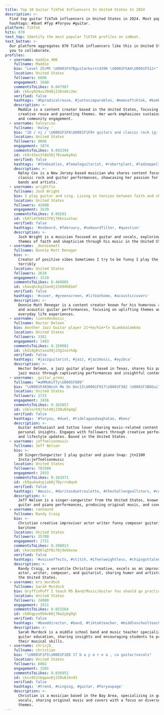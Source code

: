 ```yaml
---
title: Top 10 Guitar TikTok Influencers In United States In 2024
description: >-
  Find top guitar TikTok influencers in United States in 2024. Most popular
  hashtags: #duet #fyp #foryou #guitar.
platform: TikTok
hits: 870
text_top: Identify the most popular TikTok profiles on inBeat.
text_bottom: >-
  Our platform aggregates 870 TikTok influencers like this in United States for
  you to collaborate.
profiles:
  - username: maddie_406
    fullname: Maddie
    bio: "Level 25/Mt \U0001F47Bguitarburst4396 \U0001F5A4\U0001F512⬇️"
    location: United States
    followers: 6606
    engagement: 1668
    commentsToLikes: 0.047987
    id: ckbvy934uv39d0j230zekc2mc
    verified: false
    hashtags: '#hpradicalreuse, #juntosimparables, #momsoftiktok, #bombpopawards'
    description: >-
      Maddie is a content creator based in the United States, focusing on
      creative reuse and parenting themes. Her work emphasizes sustainability
      and community engagement.
  - username: haleyccox
    fullname: 'Haley '
    bio: "18 / nj / \U0001F1FA\U0001F1F8✝️ guitars and classic rock ig: _haleycox"
    location: United States
    followers: 9606
    engagement: 1874
    commentsToLikes: 0.092394
    id: ck9r43es3t8o50j78zaw6y0ai
    verified: false
    hashtags: '#thebeatles, #femaleguitarist, #robertplant, #ledzeppelin'
    description: >-
      Haley Cox is a New Jersey-based musician who shares content focused on
      classic rock and guitar performances, showcasing her passion for iconic
      bands and artists.
  - username: wrightfix
    fullname: Josh Wright
    bio: I play guitar and sing. Living in tension between faith and skepticism.
    location: United States
    followers: 42600
    engagement: 1639
    commentsToLikes: 0.09283
    id: ck9fi4f64923f0j78knzuxtwu
    verified: false
    hashtags: '#nobeard, #february, #nobeardfilter, #question'
    description: >-
      Josh Wright is a musician focused on guitar and vocals, exploring the
      themes of faith and skepticism through his music in the United States.
  - username: _donniematt
    fullname: Donnie Matt Renegar
    bio: >-
      Creator of positive vibes Sometimes I try to be funny I play the guitar
      terribly
    location: United States
    followers: 2610
    engagement: 1510
    commentsToLikes: 0.409885
    id: ckavqhcbg22an0j23494k81m7
    verified: false
    hashtags: '#cover, #greenscreen, #lifeathome, #acousticcovers'
    description: >-
      Donnie Matt Renegar is a content creator known for his humorous approach
      and acoustic guitar performances, focusing on uplifting themes and
      everyday life experiences.
  - username: lionsdenmusic_
    fullname: Hector Deleon
    bio: Another Jazz Guitar player 21•he/him•Tx $Lambdalambda
    location: United States
    followers: 3381
    engagement: 1403
    commentsToLikes: 0.159081
    id: ckdi8g8staxa50j23g1xorhdp
    verified: false
    hashtags: '#jazzguitarist, #jazz, #jazzmusic, #xyzbca'
    description: >-
      Hector Deleon, a jazz guitar player based in Texas, shares his passion for
      jazz music through captivating performances and insightful content.
  - username: _guitar_premi_
    fullname: "❤️aMMuKuTTy\U0001F609"
    bio: "\U0001F483Wish Me On Dec13\U0001F917\U0001F382 \U0001F3B8GuiTaR IsTaM\U0001F61A#nellikka #beez❣️Tatoo Lvr❤️ Suriya Uyir♥"
    location: United States
    followers: 2725
    engagement: 3456
    commentsToLikes: 0.162057
    id: ckblnrh9jfot40j238u03q4gl
    verified: false
    hashtags: '#foryou, #duet, #tidelagaodaaghatao, #beez'
    description: >-
      Guitar enthusiast and tattoo lover sharing music-related content and
      personal insights. Engages with followers through creative performances
      and lifestyle updates. Based in the United States.
  - username: jeffnelsonmusic
    fullname: Jeff Nelson
    bio: >-
      20 Singer/Songwriter I play guitar and piano Snap: jtn2100
      Insta:jeffnelsonmusic
    location: United States
    followers: 703500
    engagement: 2033
    commentsToLikes: 0.183971
    id: ck9gu4a4spjab0j78yrrn8qvb
    verified: false
    hashtags: '#music, #doritosduetroulette, #thechallengeallstars, #coversong'
    description: >-
      Jeff Nelson is a singer-songwriter from the United States, known for his
      guitar and piano performances, producing original music, and cover songs.
  - username: ranhound
    fullname: Randy Craig
    bio: >-
      Christian creative improviser actor writer funny composer guitarist,
      baritone
    location: United States
    followers: 35700
    engagement: 1751
    commentsToLikes: 0.208013
    id: ckacmz056lq5f0i78j9ekbxnw
    verified: false
    hashtags: '#voiceeffects, #stitch, #ifeelweightless, #chipsgottalent'
    description: >-
      Randy Craig, a versatile Christian creative, excels as an improvisational
      actor, writer, composer, and guitarist, sharing humor and artistry from
      the United States.
  - username: mrs_murdock
    fullname: Sarah Murdock
    bio: GryffinPuff I teach MS Band/Music/Guitar You should go practice!
    location: United States
    followers: 24000
    engagement: 1611
    commentsToLikes: 0.053264
    id: ck8hqpzo956v60j78w2ybg9gl
    verified: false
    hashtags: '#banddirector, #band, #tiktokteacher, #middleschoolteacher'
    description: >-
      Sarah Murdock is a middle school band and music teacher specializing in
      guitar education, sharing insights and encouraging students to practice
      their musical skills.
  - username: chrisjb_
    fullname: christian
    bio: "\U0001F1F5\U0001F1ED 17 b a y a r e a , ca guitar/vocals"
    location: United States
    followers: 6082
    engagement: 1501
    commentsToLikes: 0.036952
    id: ckcv952tbqpav0j239u61kn43
    verified: false
    hashtags: '#trend, #singing, #guitar, #foryoupage'
    description: >-
      Christian is a musician based in the Bay Area, specializing in guitar and
      vocals, sharing original music and covers with a focus on diverse musical
      themes.
---
```


